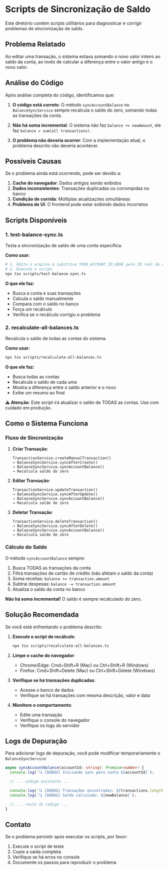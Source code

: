 # Scripts de Sincronização de Saldo

Este diretório contém scripts utilitários para diagnosticar e corrigir problemas de sincronização de saldo.

## Problema Relatado

Ao editar uma transação, o sistema estava somando o novo valor inteiro ao saldo da conta, ao invés de calcular a diferença entre o valor antigo e o novo valor.

## Análise do Código

Após análise completa do código, identificamos que:

1. **O código está correto**: O método `syncAccountBalance` no `BalanceSyncService` sempre recalcula o saldo do zero, somando todas as transações da conta.

2. **Não há soma incremental**: O sistema não faz `balance += newAmount`, ele faz `balance = sum(all transactions)`.

3. **O problema não deveria ocorrer**: Com a implementação atual, o problema descrito não deveria acontecer.

## Possíveis Causas

Se o problema ainda está ocorrendo, pode ser devido a:

1. **Cache do navegador**: Dados antigos sendo exibidos
2. **Dados inconsistentes**: Transações duplicadas ou corrompidas no banco
3. **Condição de corrida**: Múltiplas atualizações simultâneas
4. **Problema de UI**: O frontend pode estar exibindo dados incorretos

## Scripts Disponíveis

### 1. test-balance-sync.ts

Testa a sincronização de saldo de uma conta específica.

**Como usar:**

```bash
# 1. Edite o arquivo e substitua YOUR_ACCOUNT_ID_HERE pelo ID real da conta
# 2. Execute o script
npx tsx scripts/test-balance-sync.ts
```

**O que ele faz:**

- Busca a conta e suas transações
- Calcula o saldo manualmente
- Compara com o saldo no banco
- Força um recálculo
- Verifica se o recálculo corrigiu o problema

### 2. recalculate-all-balances.ts

Recalcula o saldo de todas as contas do sistema.

**Como usar:**

```bash
npx tsx scripts/recalculate-all-balances.ts
```

**O que ele faz:**

- Busca todas as contas
- Recalcula o saldo de cada uma
- Mostra a diferença entre o saldo anterior e o novo
- Exibe um resumo ao final

**⚠️ Atenção**: Este script irá atualizar o saldo de TODAS as contas. Use com cuidado em produção.

## Como o Sistema Funciona

### Fluxo de Sincronização

1. **Criar Transação**:

   ```
   TransactionService.createManualTransaction()
   → BalanceSyncService.syncAfterCreate()
   → BalanceSyncService.syncAccountBalance()
   → Recalcula saldo do zero
   ```

2. **Editar Transação**:

   ```
   TransactionService.updateTransaction()
   → BalanceSyncService.syncAfterUpdate()
   → BalanceSyncService.syncAccountBalance()
   → Recalcula saldo do zero
   ```

3. **Deletar Transação**:
   ```
   TransactionService.deleteTransaction()
   → BalanceSyncService.syncAfterDelete()
   → BalanceSyncService.syncAccountBalance()
   → Recalcula saldo do zero
   ```

### Cálculo do Saldo

O método `syncAccountBalance` sempre:

1. Busca TODAS as transações da conta
2. Filtra transações de cartão de crédito (não afetam o saldo da conta)
3. Soma receitas: `balance += transaction.amount`
4. Subtrai despesas: `balance -= transaction.amount`
5. Atualiza o saldo da conta no banco

**Não há soma incremental!** O saldo é sempre recalculado do zero.

## Solução Recomendada

Se você está enfrentando o problema descrito:

1. **Execute o script de recálculo**:

   ```bash
   npx tsx scripts/recalculate-all-balances.ts
   ```

2. **Limpe o cache do navegador**:
   - Chrome/Edge: Cmd+Shift+R (Mac) ou Ctrl+Shift+R (Windows)
   - Firefox: Cmd+Shift+Delete (Mac) ou Ctrl+Shift+Delete (Windows)

3. **Verifique se há transações duplicadas**:
   - Acesse o banco de dados
   - Verifique se há transações com mesma descrição, valor e data

4. **Monitore o comportamento**:
   - Edite uma transação
   - Verifique o console do navegador
   - Verifique os logs do servidor

## Logs de Depuração

Para adicionar logs de depuração, você pode modificar temporariamente o `BalanceSyncService`:

```typescript
async syncAccountBalance(accountId: string): Promise<number> {
  console.log(`🔍 [DEBUG] Iniciando sync para conta ${accountId}`);

  // ... código existente ...

  console.log(`🔍 [DEBUG] Transações encontradas: ${transactions.length}`);
  console.log(`🔍 [DEBUG] Saldo calculado: ${newBalance}`);

  // ... resto do código ...
}
```

## Contato

Se o problema persistir após executar os scripts, por favor:

1. Execute o script de teste
2. Copie a saída completa
3. Verifique se há erros no console
4. Documente os passos para reproduzir o problema
